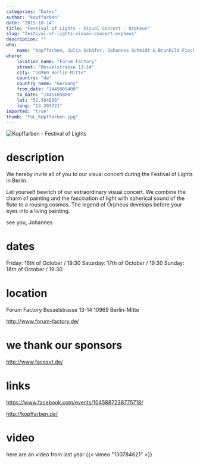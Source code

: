```yaml
---
categories: "Dates"
author: "kopffarben"
date: "2015-10-14"
title: "Festival of Lights - Visual Concert - Orpheus"
slug: "festival-of-lights-visual-concert-orpheus"
description: ""
who: 
    name: "Kopffarben, Julia Schäfer, Johannes Schmidt & Brunhild Fischer"
where: 
    location_name: "Forum Factory"
    street: "Besselstrasse 13-14"
    city: "10969 Berlin-Mitte"
    country: "de"
    country_name: "Germany"
    from_date: "1445009400"
    to_date: "1445185800"
    lat: "52.504830"
    long: "13.393721"
imported: "true"
thumb: "FoL_Kopffarben.jpg"
---
```



![Kopffarben - Festival of Lights](FoL_Kopffarben.jpg) 

#  description
We hereby invite all of you to our visual concert during the Festival of Lights in Berlin.

Let yourself bewitch of our extraordinary visual concert. We combine the charm of painting and the fascination of light with spherical sound of the flute to a rousing cosmos. The legend of Orpheus develops before your eyes into a living painting.

see you,
Johannes

#  dates
Friday:   16th of October / 19:30
Saturday: 17th of October / 19:30
Sunday:   18th of October / 19:30

#  location
Forum Factory
Besselstrasse 13-14
10969 Berlin-Mitte

<http://www.forum-factory.de/>

#  we thank our sponsors
<http://www.facesvt.de/>

#  links
<https://www.facebook.com/events/1045887238775718/>

<http://kopffarben.de/>


#  video
here are an video from last year
{{< vimeo "130784621" >}}


